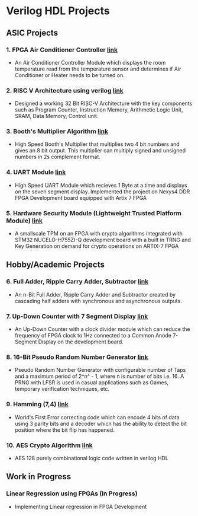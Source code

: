 
# Verilog HDL Projects

## ASIC Projects 

### 1. FPGA Air Conditioner Controller [ link ](https://github.com/shreegw/FPGA-Thermostat-Controller)
- An Air Conditioner Controller Module which displays the room temperature read from the temperature sensor and determines if Air Conditioner or Heater needs to be turned on.  

### 2. RISC V Architecture using verilog [ link ](https://github.com/shreegw/RISC-V-Projects) 
- Designed a working 32 Bit RISC-V Architecture with the key components such as Program Counter, Instruction Memory, Arithmetic Logic Unit, SRAM, Data Memory, Control unit.

### 3. Booth's Multiplier Algorithm [link](https://github.com/shreegw/Verilog-and-Projects/tree/main/5.%20Booth's%20Multiplier)
- High Speed Booth's Multiplier that multiplies two 4 bit numbers and gives an 8 bit output. This multiplier can multiply signed and unsigned numbers in 2s complement format. 

### 4. UART Module [link](https://github.com/shreegw/Verilog-Projects/tree/main/7.%20UART%20Module)
- High Speed UART Module which recieves 1 Byte at a time and displays on the seven segment display. Implemented the project on Nexys4 DDR FPGA Development board equipped with Artix 7 FPGA 

### 5. Hardware Security Module (Lightweight Trusted Platform Module) [ link ](https://github.com/shreegw/TPM-functionality-on-FPGA)
- A smallscale TPM on an FPGA with crypto algorithms integrated with STM32 NUCELO-H755ZI-Q development board with a built in TRNG and Key Generation on demand for crypto operations on ARTIX-7 FPGA 


## Hobby/Academic Projects

### 6. Full Adder, Ripple Carry Adder, Subtractor [ link ](https://github.com/shreegw/Verilog-Projects/tree/main/1.%20Adder%2C%20RCA%2C%20Subtractor)
- An n-Bit Full Adder, Ripple Carry Adder and Subtractor created by cascading half adders with synchronous and asynchronous outputs.  

### 7. Up-Down Counter with 7 Segment Display [ link ](https://github.com/shreegw/Verilog-and-Projects/tree/main/2.%20Up-Down%20Counter%20)
- An Up-Down Counter with a clock divider module which can reduce the frequency of FPGA clock to 1Hz connected to a Common Anode 7-Segment Display on the development board.
 
### 8. 16-Bit Pseudo Random Number Generator [ link ](https://github.com/shreegw/Verilog-and-Projects/tree/main/3.%2016%20Bit%20LFSR%20PRNG)
- Pseudo Random Number Generator with configurable number of Taps and a maximum period of 2^n^ - 1, where n is number of bits i.e. 16. A PRNG with LFSR is used in casual applications such as Games, temporary verification techniques, etc.

### 9. Hamming (7,4) [ link ](https://github.com/shreegw/Verilog-and-Projects/tree/main/4.%20Hamming%20(7%2C4))
- World's First Error correcting code which can encode 4 bits of data using 3 parity bits and a decoder which has the ability to detect the bit position where the bit flip has happened.  

### 10. AES Crypto Algorithm [ link ](https://github.com/shreegw/Verilog-Projects/tree/main/6.%20AES-128%20Encryption)
- AES 128 purely combinational logic code written in verilog HDL


## Work in Progress

### Linear Regression using FPGAs (In Progress)
- Implementing Linear regression in FPGA Development 
